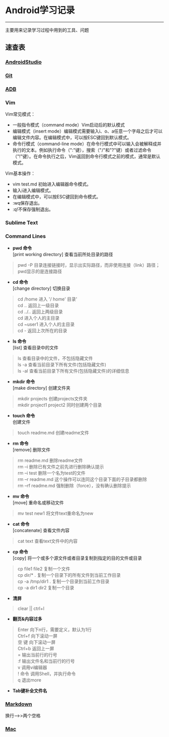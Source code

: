 # Android学习记录
------

主要用来记录学习过程中用到的工具、问题

## 速查表
### [AndroidStudio](https://github.com/markz-code/Android_Note/blob/master/cheatsheets/androidstudio.txt)

### [Git](https://github.com/markz-code/Android_Note/blob/master/cheatsheets/git.txt)

### [ADB](https://github.com/markz-code/Android_Note/blob/master/cheatsheets/adb.txt)

### Vim
Vim常见模式：

* 一般指令模式（command mode）Vim启动后的默认模式  
* 编辑模式（insert mode）编辑模式需要输入i、o、a任意一个字母之后才可以编辑文件内容。在编辑模式中，可以按ESC键回到默认模式。  
* 命令行模式（command-line mode）在命令行模式中可以输入会被解释成并执行的文本。例如执行命令（":"键），搜索（"/"和"?"键）或者过滤命令（"!"键）。在命令执行之后，Vim返回到命令行模式之前的模式，通常是默认模式。  

Vim基本操作：

* vim test.md 初始进入编辑器命令模式。
* 输入i进入编辑模式。
* 在编辑模式中，可以按ESC键回到命令模式。
* :wq保存退出。
* :q!不保存强制退出。

### Sublime Text
### Command Lines

* **pwd 命令**  
[print working directory] 查看当前所处目录的路径  
> pwd -P 目录连接链接时，显示出实际路径，而非使用连接（link）路径；  
> pwd显示的是连接路径
	
* **cd 命令**  
[change directory] 切换目录  
> cd /home 进入 '/ home' 目录'   
> cd .. 返回上一级目录  
> cd ../.. 返回上两级目录   
> cd 进入个人的主目录   
> cd ~user1 进入个人的主目录   
> cd - 返回上次所在的目录    

* **ls 命令**  
[list] 查看目录中的文件  
> ls 查看目录中的文件，不包括隐藏文件  
> ls -a 查看当前目录下所有文件(包括隐藏文件)  
> ls -al 查看当前目录下所有文件(包括隐藏文件)的详细信息   

* **mkdir 命令**  
[make directory] 创建文件夹  
> mkdir projects 创建projects文件夹  
> mkdir project1 project2 同时创建两个目录

* **touch 命令**  
创建文件
> touch readme.md 创建readme文件 

* **rm 命令**  
[remove] 删除文件  
> rm readme.md  删除readme文件  
> rm –i 删除已有文件之前先进行删除确认提示  
> rm –i test 删除一个名为test的文件  
> rm –r readme.md 这个操作可以连同这个目录下面的子目录都删除  
> rm –rf readme.md 强制删除（force），没有确认删除提示  

* **mv 命令**  
[move] 重命名或移动文件  
> mv test new1 将文件text重命名为new  

* **cat 命令**  
[concatenate] 查看文件内容  
> cat text 查看text文件中的内容 

* **cp 命令**  
[copy] 将一个或多个源文件或者目录复制到指定的目的文件或目录  
> cp file1 file2 复制一个文件  
> cp dir/* . 复制一个目录下的所有文件到当前工作目录   
> cp -a /tmp/dir1 . 复制一个目录到当前工作目录   
> cp -a dir1 dir2 复制一个目录  

* **清屏**  
> clear  || ctrl+l  

* **翻页&内容过多**
> Enter     向下n行，需要定义，默认为1行  
> Ctrl+f    向下滚动一屏  
> 空 键      向下滚动一屏  
> Ctrl+b    返回上一屏  
> =         输出当前行的行号  
> :f        输出文件名和当前行的行号  
> v         调用vi编辑器  
> ! 命令     调用Shell，并执行命令  
> q         退出more

* **Tab键补全文件名**

### [Markdown](https://www.zybuluo.com/mdeditor#)  
换行-->>两个空格  

### [Mac](https://support.apple.com/zh-cn/HT201236)
